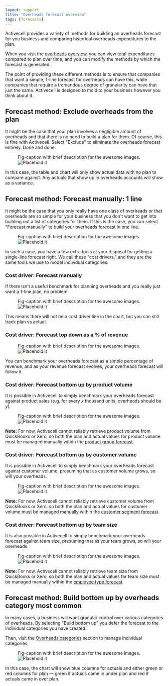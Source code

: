 ```yaml
---
layout: support
title: "Overheads forecast overview"
tags: [forecasts]
---
```


Activecell provides a variety of methods for building an overheads forecast for you business and comparing historical overheads expenditures to the plan.

When you visit the [overheads overview](), you can view total expenditures compared to plan over time, and you can modify the methods by which the forecast is generated.

The point of providing these different methods is to ensure that companies that want a simple, 1-line forecast for overheads can have this, while companies that require a tremendous degree of granularity can have that just the same. Activecell is designed to mold to your business however you think about it.

## Forecast method: Exclude overheads from the plan

It might be the case that your plan involves a negligible amount of overheads and that there is no need to build a plan for them. Of course, this is fine with Activecell. Select "Exclude" to eliminate the overheads forecast entirely. Done and done.

<figure>
  <figcaption>Fig-caption with brief description for the awesome images.</figcaption>
  <img src=" http://placehold.it/800x600" alt="Placehold.it" class="img-responsive">
</figure>

In this case, the table and chart will only show actual data with no plan to compare against. Any actuals that show up in overheads accounts will show as a variance.

## Forecast method: Forecast manually: 1 line

It might be the case that you only really have one class of overheads or that overheads are so simple for your business that you don't want to get into building out a list of categories for them. If this is the case, you can select "Forecast manually" to build your overheads forecast in one line.

<figure>
  <figcaption>Fig-caption with brief description for the awesome images.</figcaption>
  <img src=" http://placehold.it/800x600" alt="Placehold.it" class="img-responsive">
</figure>

In such a case, you have a few extra tools at your disposal for getting a single-line forecast right. We call these "cost drivers," and they are the same tools we use to model individual categories.

### Cost driver: Forecast manually

If there isn't a useful benchmark for planning overheads and you really just want a 1-line plan, no problem.

<figure>
  <figcaption>Fig-caption with brief description for the awesome images.</figcaption>
  <img src=" http://placehold.it/800x600" alt="Placehold.it" class="img-responsive">
</figure>

This means there will not be a cost driver line in the chart, but you can still track plan vs actual.

### Cost driver: Forecast top down as a % of revenue

<figure>
  <figcaption>Fig-caption with brief description for the awesome images.</figcaption>
  <img src=" http://placehold.it/800x600" alt="Placehold.it" class="img-responsive">
</figure>

You can benchmark your overheads forecast as a simple percentage of revenue, and as your revenue forecast evolves, your overheads forecast will follow it.

### Cost driver: Forecast bottom up by product volume

It is possible in Activecell to simply benchmark your overheads forecast against product sales (e.g. for every _x_ thousand units, overheads should be _y_).

<figure>
  <figcaption>Fig-caption with brief description for the awesome images.</figcaption>
  <img src=" http://placehold.it/800x600" alt="Placehold.it" class="img-responsive">
</figure>

**Note:** For now, Activecell cannot reliably retrieve product volume from QuickBooks or Xero, so both the plan and actual values for product volume must be managed manually within the [product group forecast]().

### Cost driver: Forecast bottom up by customer volume

It is possible in Activecell to simply benchmark your overheads forecast against customer volume, presuming that as customer volume grows, so will your overheads.

<figure>
  <figcaption>Fig-caption with brief description for the awesome images.</figcaption>
  <img src=" http://placehold.it/800x600" alt="Placehold.it" class="img-responsive">
</figure>

**Note:** For now, Activecell cannot reliably retrieve customer volume from QuickBooks or Xero, so both the plan and actual values for customer volume must be managed manually within the [customer segment forecast]().

### Cost driver: Forecast bottom up by team size

It is also possible in Activecell to simply benchmark your overheads forecast against team size, presuming that as your team grows, so will your overheads.

<figure>
  <figcaption>Fig-caption with brief description for the awesome images.</figcaption>
  <img src=" http://placehold.it/800x600" alt="Placehold.it" class="img-responsive">
</figure>

**Note:** For now, Activecell cannot reliably retrieve team size from QuickBooks or Xero, so both the plan and actual values for team size must be managed manually within the [employee type forecast]().

## Forecast method: Build bottom up by overheads category **most common**

In many cases, a business will want granular control over various categories of overheads. By selecting "Build bottom up" you defer the forecast to the individual categories you have created.

Then, visit the [Overheads categories]() section to manage individual categories.

<figure>
  <figcaption>Fig-caption with brief description for the awesome images.</figcaption>
  <img src=" http://placehold.it/800x600" alt="Placehold.it" class="img-responsive">
</figure>

In this case, the chart will show blue columns for actuals and either green or red columns for plan — green if actuals came in under plan and red if actuals came in over plan.